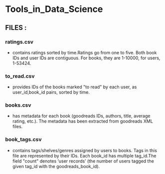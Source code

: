 ﻿# Tools_in_Data_Science
## FILES :
### ratings.csv
- contains ratings sorted by time.Ratings go from one to five. Both book IDs and user IDs are contiguous. For books, they are 1-10000, for users, 1-53424.
### to_read.csv
- provides IDs of the books marked "to read" by each user, as user_id,book_id pairs, sorted by time.
### books.csv
- has metadata for each book (goodreads IDs, authors, title, average rating, etc.). The metadata has been extracted from goodreads XML files.
### book_tags.csv 
- contains tags/shelves/genres assigned by users to books. Tags in this file are represented by their IDs. Each book_id has multiple tag_id.The field "count" denotes ‘user records’ (the number of users tagged the given tag_id with the goodreads_book_id).
